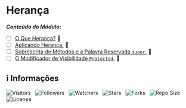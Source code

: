 <!-- Título -->
# Herança

***Conteúdo do Módulo:***

* [ ] [O Que Herança?](https://github.com/Devsgeeknerd/cla-o-que-her-her-log-ori-obj-pri-pas-bas) &#128679;
* [ ] [Aplicando Herança.](https://github.com/Devsgeeknerd/cla-apl-her-her-log-ori-obj-pri-pas-bas) &#128679;
* [ ] [Sobrescrita de Métodos e a Palavra Reservada `super`.](https://github.com/Devsgeeknerd/cla-sob-met-pal-res-sup-her-log-ori-obj-pri-pas-bas) &#128679;
* [ ] [O Modificador de Visibilidade `Protected`.](https://github.com/Devsgeeknerd/cla-o-mod-vis-pro-her-log-ori-obj-pri-pas-bas) &#128679;

<!-- Informações -->
## &#8505; Informações

![Visitors](https://api.visitorbadge.io/api/visitors?path=Devsgeeknerd%2Fmod-her-log-ori-obj-pri-pas-bas&label=Visitantes&labelColor=%23700070&labelStyle=none&countColor=%23000fff&style=plastic&color=%23ffffff "Total de Visitantes")
&nbsp;
![Followers](https://img.shields.io/github/followers/Devsgeeknerd?style=p&label=Seguidores&labelColor=800080&color=000fff "Total de Seguidores")
&nbsp;
![Watchers](https://img.shields.io/github/watchers/Devsgeeknerd/mod-her-log-ori-obj-pri-pas-bas?style=p&label=Observadores&labelColor=800080&color=000fff "Total de Observadores")
&nbsp;
![Stars](https://img.shields.io/github/stars/Devsgeeknerd/mod-her-log-ori-obj-pri-pas-bas?style=p&label=Estrelas&labelColor=800080&color=000fff "Total de Estrelas")
&nbsp;
![Forks](https://img.shields.io/github/forks/Devsgeeknerd/mod-her-log-ori-obj-pri-pas-bas?style=p&label=Bifurcações&labelColor=800080&color=000fff "Total de Bifurcações")
&nbsp;
![Repo Size](https://img.shields.io/github/repo-size/Devsgeeknerd/mod-her-log-ori-obj-pri-pas-bas?style=p&label=Tamanho&labelColor=800080&color=000fff "Tamanho do Repositório")
&nbsp;
![License](https://img.shields.io/github/license/Devsgeeknerd/mod-her-log-ori-obj-pri-pas-bas?style=p&label=Licença&labelColor=800080&color=000fff "Licença do Repositório")
